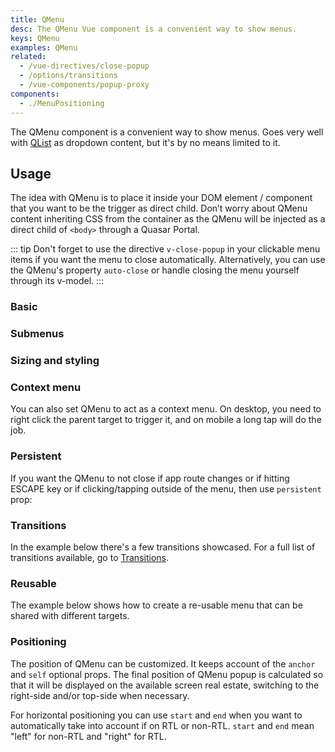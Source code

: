 ```yaml
---
title: QMenu
desc: The QMenu Vue component is a convenient way to show menus.
keys: QMenu
examples: QMenu
related:
  - /vue-directives/close-popup
  - /options/transitions
  - /vue-components/popup-proxy
components:
  - ./MenuPositioning
---
```


The QMenu component is a convenient way to show menus. Goes very well with [QList](/vue-components/list-and-list-items) as dropdown content, but it's by no means limited to it.

<doc-api file="QMenu" />

## Usage

The idea with QMenu is to place it inside your DOM element / component that you want to be the trigger as direct child. Don’t worry about QMenu content inheriting CSS from the container as the QMenu will be injected as a direct child of `<body>` through a Quasar Portal.

::: tip
Don't forget to use the directive `v-close-popup` in your clickable menu items if you want the menu to close automatically.
Alternatively, you can use the QMenu's property `auto-close` or handle closing the menu yourself through its v-model.
:::

### Basic

<doc-example title="Basic" file="Basic" />

<doc-example title="Idea for content" file="VariousContent" />

<doc-example title="Toggle through v-model" file="VModel" />

### Submenus

<doc-example title="Menus in menus" file="MenuInMenu" />

### Sizing and styling

<doc-example title="Sizing" file="Sizing" />

<doc-example title="Style" file="Style" />

### Context menu

You can also set QMenu to act as a context menu. On desktop, you need to right click the parent target to trigger it, and on mobile a long tap will do the job.

<doc-example title="Context Menu" file="ContextMenu" />

### Persistent

If you want the QMenu to not close if app route changes or if hitting ESCAPE key or if clicking/tapping outside of the menu, then use `persistent` prop:

<doc-example title="Persistent" file="Persistent" />

### Transitions

In the example below there's a few transitions showcased. For a full list of transitions available, go to [Transitions](/options/transitions).

<doc-example title="Transition examples" file="Transitions" />

### Reusable

The example below shows how to create a re-usable menu that can be shared with different targets.

<doc-example title="Using target" file="Target" />

### Positioning

<doc-example title="Position examples" file="Positions" />

The position of QMenu can be customized. It keeps account of the `anchor` and `self` optional props.
The final position of QMenu popup is calculated so that it will be displayed on the available screen real estate, switching to the right-side and/or top-side when necessary.

For horizontal positioning you can use `start` and `end` when you want to automatically take into account if on RTL or non-RTL. `start` and `end` mean "left" for non-RTL and "right" for RTL.

<menu-positioning />
